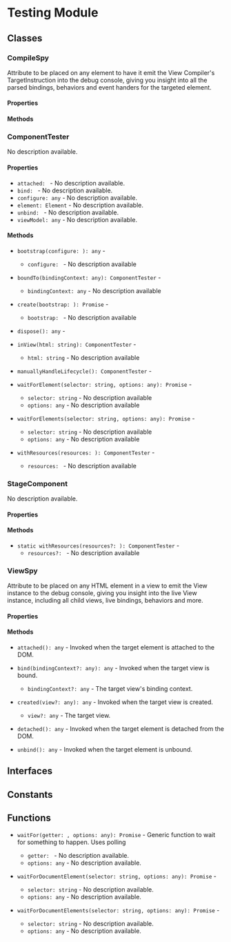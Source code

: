 # Testing Module

## Classes


### CompileSpy

Attribute to be placed on any element to have it emit the View Compiler&#x27;s
TargetInstruction into the debug console, giving you insight into all the
parsed bindings, behaviors and event handers for the targeted element.

#### Properties


#### Methods



### ComponentTester

No description available.

#### Properties

* `attached: ` - No description available.
* `bind: ` - No description available.
* `configure: any` - No description available.
* `element: Element` - No description available.
* `unbind: ` - No description available.
* `viewModel: any` - No description available.

#### Methods


* `bootstrap(configure: ): any` - 
  * `configure: ` - No description available


* `boundTo(bindingContext: any): ComponentTester` - 
  * `bindingContext: any` - No description available


* `create(bootstrap: ): Promise` - 
  * `bootstrap: ` - No description available


* `dispose(): any` - 


* `inView(html: string): ComponentTester` - 
  * `html: string` - No description available


* `manuallyHandleLifecycle(): ComponentTester` - 


* `waitForElement(selector: string, options: any): Promise` - 
  * `selector: string` - No description available
  * `options: any` - No description available


* `waitForElements(selector: string, options: any): Promise` - 
  * `selector: string` - No description available
  * `options: any` - No description available


* `withResources(resources: ): ComponentTester` - 
  * `resources: ` - No description available



### StageComponent

No description available.

#### Properties


#### Methods


* `static withResources(resources?: ): ComponentTester` - 
  * `resources?: ` - No description available



### ViewSpy

Attribute to be placed on any HTML element in a view to emit the View instance
to the debug console, giving you insight into the live View instance, including
all child views, live bindings, behaviors and more.

#### Properties


#### Methods


* `attached(): any` - Invoked when the target element is attached to the DOM.


* `bind(bindingContext?: any): any` - Invoked when the target view is bound.
  * `bindingContext?: any` - The target view&#x27;s binding context.



* `created(view?: any): any` - Invoked when the target view is created.
  * `view?: any` - The target view.



* `detached(): any` - Invoked when the target element is detached from the DOM.


* `unbind(): any` - Invoked when the target element is unbound.



## Interfaces


## Constants


## Functions


* `waitFor(getter: , options: any): Promise` - Generic function to wait for something to happen. Uses polling
  * `getter: ` - No description available.
  * `options: any` - No description available.


* `waitForDocumentElement(selector: string, options: any): Promise` - 
  * `selector: string` - No description available.
  * `options: any` - No description available.


* `waitForDocumentElements(selector: string, options: any): Promise` - 
  * `selector: string` - No description available.
  * `options: any` - No description available.

